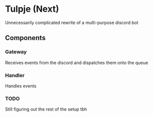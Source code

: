 # Tulpje (Next)

Unnecessarily complicated rewrite of a multi-purpose discord bot

## Components

### Gateway

Receives events from the discord and dispatches them onto the queue

### Handler

Handles events

### TODO

Still figuring out the rest of the setup tbh

